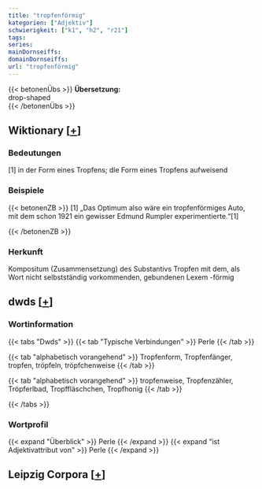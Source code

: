 ```yaml
---
title: "tropfenförmig"
kategorien: ["Adjektiv"]
schwierigkeit: ["k1", "h2", "r21"]
tags:
series:
mainDornseiffs:
domainDornseiffs:
url: "tropfenförmig"
---
```


{{< betonenÜbs >}}
**Übersetzung:**  
drop-shaped  
{{< /betonenÜbs >}}

## Wiktionary [[+](https://de.wiktionary.org/wiki/tropfenförmig)]

### Bedeutungen
[1] in der Form eines Tropfens; die Form eines Tropfens aufweisend  

### Beispiele
{{< betonenZB >}}
[1] „Das Optimum also wäre ein tropfenförmiges Auto, mit dem schon 1921 ein gewisser Edmund Rumpler experimentierte.“[1]  

{{< /betonenZB >}}
### Herkunft
Kompositum (Zusammensetzung) des Substantivs Tropfen mit dem, als Wort nicht selbstständig vorkommenden, gebundenen Lexem -förmig  



## dwds [[+](https://www.dwds.de/wb/tropfenförmig)]

### Wortinformation
{{< tabs "Dwds" >}}
{{< tab "Typische Verbindungen" >}}
Perle
{{< /tab >}}

{{< tab "alphabetisch vorangehend" >}}
Tropfenform, Tropfenfänger, tropfen, tröpfeln, tröpfchenweise
{{< /tab >}}

{{< tab "alphabetisch vorangehend" >}}
tropfenweise, Tropfenzähler, Tröpferlbad, Tropffläschchen, Tropfhonig
{{< /tab >}}

{{< /tabs >}}

### Wortprofil
{{< expand "Überblick" >}} Perle {{< /expand >}}
{{< expand "ist Adjektivattribut von" >}} Perle {{< /expand >}}

## Leipzig Corpora [[+](https://corpora.uni-leipzig.de/en/res?word=tropfenförmig&corpusId=deu_newscrawl-public_2018)]

